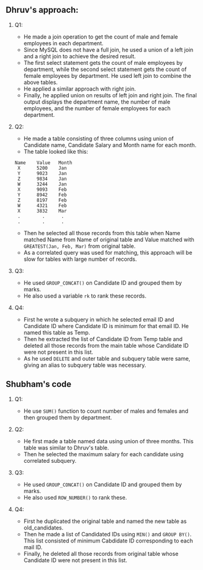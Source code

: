 ## Dhruv's approach:

1. Q1:
    * He  made a  join operation to get the count of male and female employees in each department. 
    * Since MySQL does not have a full join, he used a union of a left join and a right join to achieve the desired result. 
    * The first select statement gets the count of male employees by department, while the second select statement gets the count of female employees by department. He used left join to combine the above tables. 
    * He applied a similar approach with right join.
    * Finally, he applied union on results of left join and right join. The final output displays the department name, the number of male employees, and the number of female employees for each department.

2. Q2:
    * He made a table consisting of three columns using union of Candidate name, Candidate Salary and Month name for each month.
    * The table looked like this:
    ```
    Name    Value   Month
     X      5200    Jan
     Y      9023    Jan
     Z      9834    Jan
     W      3244    Jan
     X      9093    Feb
     Y      8942    Feb
     Z      8197    Feb
     W      4321    Feb
     X      3832    Mar
     .        .      .
     .        .      .
     ```
    * Then he selected all those records from this table when Name matched Name from Name of original table and Value matched with ```GREATEST(Jan, Feb, Mar)``` from original table.
    * As a correlated query was used for matching, this approach will be slow for tables with large number of records.

3. Q3:
    * He used ```GROUP_CONCAT()``` on Candidate ID and grouped them by marks.
    * He also used a variable ```rk``` to rank these records.

4. Q4:
    * First he wrote a subquery in which he selected email ID and Candidate ID where Candidate ID is minimum for that email ID. He named this table as Temp.
    * Then he extracted the list of Candidate ID from Temp table and deleted all those records from the main table whose Candidate ID were not present in this list.
    * As he used ```DELETE``` and outer table and subquery table were same, giving an alias to subquery table was necessary.

## Shubham's code

1. Q1:
    * He use ```SUM()``` function to count number of males and females and then grouped them by department.

2. Q2:
    * He first made a table named data using union of three months. This table was similar to Dhruv's table.
    * Then he selected the maximum salary for each candidate using correlated subquery.

3. Q3:
    * He used ```GROUP_CONCAT()``` on Candidate ID and grouped them by marks.
    * He also used ```ROW_NUMBER()``` to rank these.

4. Q4:
    * First he duplicated the original table and named the new table as old_candidates.
    * Then he made a list of Candidated IDs using ```MIN()``` and ```GROUP BY()```. This list consisted of minimum Cabdidate ID corresponding to each mail ID.
    * Finally, he deleted all those records from original table whose Candidate ID were not present in this list.
